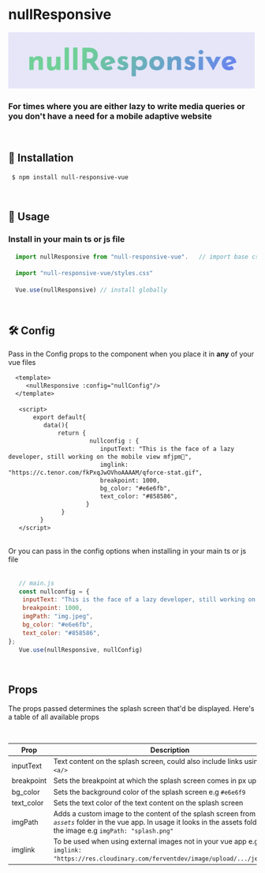 # nullResponsive

<div align="left">
  <img width="500px" src="https://github.com/Akohjesse/nullResponsive/blob/main/src/assets/logo.png?raw=true">
  <br>
  <h3>For times where you are either lazy to write media queries or you don't have a need for a mobile adaptive website</h3> 
</div>
<br>

## 💾 Installation
```
 $ npm install null-responsive-vue
```
<br>

## 📄 Usage
### Install in your main ts or js file

```jsx
  import nullResponsive from "null-responsive-vue".   // import base css file
  
  import "null-responsive-vue/styles.css"
  
  Vue.use(nullResponsive) // install globally
```
<br>

##  🛠 Config 
Pass in the Config props to the component when you place it in <b>any</b> of your vue files

```vue
  <template>
     <nullResponsive :config="nullConfig"/>
  </template>
   
   <script>
       export default{
          data(){
              return {
                       nullconfig : {
                          inputText: "This is the face of a lazy developer, still working on the mobile view mfjpm🙏",
                          imglink: "https://c.tenor.com/fkPxqJwOVhoAAAAM/qforce-stat.gif",
                          breakpoint: 1000,
                          bg_color: "#e6e6fb",
                          text_color: "#858586",
                      }
               }
         }
   </script>
```
<br>
Or you can pass in the config options when installing in your main ts or js file 

<br>
<br>

```js
   // main.js
   const nullconfig = {
    inputText: "This is the face of a lazy developer, still working on the mobile view mfjpm🙏🏽",
    breakpoint: 1000,
    imgPath: "img.jpeg",
    bg_color: "#e6e6fb",
    text_color: "#858586",
};
   Vue.use(nullResponsive, nullConfig)
```
<br> 

## Props
The props passed determines the splash screen that'd be displayed. Here's a table of all available props 

<br>

| Prop | Description | Type | Default
| --- | --- | --- | --- |
| inputText | Text content on the splash screen, could also include links using `<a><a/>` | *`string`* | none |
| breakpoint | Sets the breakpoint at which the splash screen comes in px up  e.g. `1000` | *`number`* | *`1000`* |
| bg_color | Sets the background color of the splash screen e.g `#e6e6f9` | *`string`* | `#fffff`|
| text_color | Sets the text color of the text content on the splash screen | *`string`* | *`black`*|
| imgPath | Adds a custom image to the content of the splash screen from the *`assets`* folder in the vue app. In usage it looks in the assets folder for the image e.g `imgPath: "splash.png"` | *`string`* | none|
| imglink | To be used when using external images not in your vue app e.g <br> `imglink: "https://res.cloudinary.com/ferventdev/image/upload/.../jesse.svg"` | *`string`* | none|


